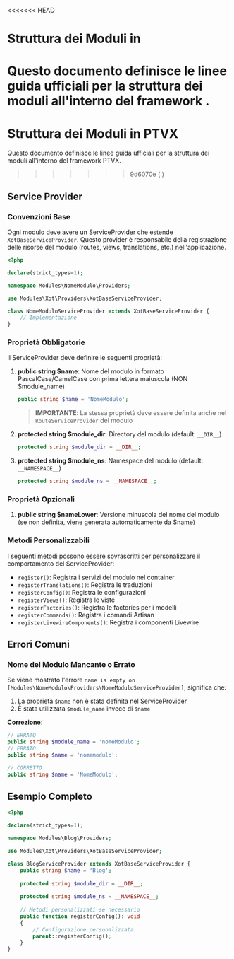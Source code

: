 <<<<<<< HEAD
# Struttura dei Moduli in <nome progetto>

Questo documento definisce le linee guida ufficiali per la struttura dei moduli all'interno del framework <nome progetto>.
=======
# Struttura dei Moduli in PTVX

Questo documento definisce le linee guida ufficiali per la struttura dei moduli all'interno del framework PTVX.
>>>>>>> 9d6070e (.)

## Service Provider

### Convenzioni Base

Ogni modulo deve avere un ServiceProvider che estende `XotBaseServiceProvider`. Questo provider è responsabile della registrazione delle risorse del modulo (routes, views, translations, etc.) nell'applicazione.

```php
<?php

declare(strict_types=1);

namespace Modules\NomeModulo\Providers;

use Modules\Xot\Providers\XotBaseServiceProvider;

class NomeModuloServiceProvider extends XotBaseServiceProvider {
    // Implementazione
}
```

### Proprietà Obbligatorie

Il ServiceProvider deve definire le seguenti proprietà:

1. **public string $name**: Nome del modulo in formato PascalCase/CamelCase con prima lettera maiuscola (NON $module_name)
   ```php
   public string $name = 'NomeModulo';
   ```
   
   > **IMPORTANTE**: La stessa proprietà deve essere definita anche nel `RouteServiceProvider` del modulo

2. **protected string $module_dir**: Directory del modulo (default: `__DIR__`)
   ```php
   protected string $module_dir = __DIR__;
   ```

3. **protected string $module_ns**: Namespace del modulo (default: `__NAMESPACE__`)
   ```php
   protected string $module_ns = __NAMESPACE__;
   ```

### Proprietà Opzionali

1. **public string $nameLower**: Versione minuscola del nome del modulo (se non definita, viene generata automaticamente da $name)

### Metodi Personalizzabili

I seguenti metodi possono essere sovrascritti per personalizzare il comportamento del ServiceProvider:

- `register()`: Registra i servizi del modulo nel container
- `registerTranslations()`: Registra le traduzioni
- `registerConfig()`: Registra le configurazioni
- `registerViews()`: Registra le viste
- `registerFactories()`: Registra le factories per i modelli
- `registerCommands()`: Registra i comandi Artisan
- `registerLivewireComponents()`: Registra i componenti Livewire

## Errori Comuni

### Nome del Modulo Mancante o Errato

Se viene mostrato l'errore `name is empty on [Modules\NomeModulo\Providers\NomeModuloServiceProvider]`, significa che:

1. La proprietà `$name` non è stata definita nel ServiceProvider
2. È stata utilizzata `$module_name` invece di `$name`

**Correzione**:
```php
// ERRATO
public string $module_name = 'nomeModulo';
// ERRATO
public string $name = 'nomemodulo';

// CORRETTO
public string $name = 'NomeModulo';
```

## Esempio Completo

```php
<?php

declare(strict_types=1);

namespace Modules\Blog\Providers;

use Modules\Xot\Providers\XotBaseServiceProvider;

class BlogServiceProvider extends XotBaseServiceProvider {
    public string $name = 'Blog';
    
    protected string $module_dir = __DIR__;
    
    protected string $module_ns = __NAMESPACE__;
    
    // Metodi personalizzati se necessario
    public function registerConfig(): void
    {
        // Configurazione personalizzata
        parent::registerConfig();
    }
}
```
